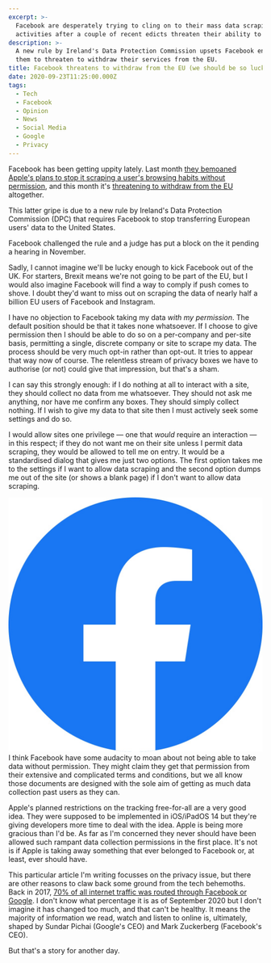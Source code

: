 ```yaml
---
excerpt: >-
  Facebook are desperately trying to cling on to their mass data scraping
  activities after a couple of recent edicts threaten their ability to do so.
description: >-
  A new rule by Ireland's Data Protection Commission upsets Facebook enough for
  them to threaten to withdraw their services from the EU.
title: Facebook threatens to withdraw from the EU (we should be so lucky)
date: 2020-09-23T11:25:00.000Z
tags:
  - Tech
  - Facebook
  - Opinion
  - News
  - Social Media
  - Google
  - Privacy
---
```

Facebook has been getting uppity lately. Last month [they bemoaned Apple's plans to stop it scraping a user's browsing habits without permission](/facebook-depressed-about-upcoming-privacy-restrictions/), and this month it's [threatening to withdraw from the EU](https://www.computing.co.uk/news/4020505/facebook-threatens-quit-eu) altogether.

This latter gripe is due to a new rule by Ireland's Data Protection Commission (DPC) that requires Facebook to stop transferring European users' data to the United States.

Facebook challenged the rule and a judge has put a block on the it pending a hearing in November.

Sadly, I cannot imagine we'll be lucky enough to kick Facebook out of the UK. For starters, Brexit means we're not going to be part of the EU, but I would also imagine Facebook will find a way to comply if push comes to shove. I doubt they'd want to miss out on scraping the data of nearly half a billion EU users of Facebook and Instagram.

I have no objection to Facebook taking my data *with my permission*. The default position should be that it takes none whatsoever. If I choose to give permission then I should be able to do so on a per-company and per-site basis, permitting a single, discrete company or site to scrape my data. The process should be very much opt-in rather than opt-out. It tries to appear that way now of course. The relentless stream of privacy boxes we have to authorise (or not) could give that impression, but that's a sham.

I can say this strongly enough: if I do nothing at all to interact with a site, they should collect no data from me whatsoever. They should not ask me anything, nor have me confirm any boxes. They should simply collect nothing. If I wish to give my data to that site then I must actively seek some settings and do so. 

I would allow sites one privilege — one that *would* require an interaction — in this respect; if they do not want me on their site unless I permit data scraping, they would be allowed to tell me on entry. It would be a standardised dialog that gives me just two options. The first option takes me to the settings if I want to allow data scraping and the second option dumps me out of the site (or shows a blank page) if I don't want to allow data scraping.

![Facebook Logo](/assets/images/posts/2020/09/2020-09-23-facebook-logo.jpg "class=s33 right|@itemprop=image")
I think Facebook have some audacity to moan about not being able to take data without permission. They might claim they get that permission from their extensive and complicated terms and conditions, but we all know those documents are designed  with the sole aim of getting as much data collection past users as they can.

Apple's planned restrictions on the tracking free-for-all are a very good idea. They were supposed to be implemented in iOS/iPadOS 14 but they're giving developers more time to deal with the idea. Apple is being more gracious than I'd be. As far as I'm concerned they never should have been allowed such rampant data collection permissions in the first place. It's not is if Apple is taking away something that ever belonged to Facebook or, at least, ever should have.

This particular article I'm writing focusses on the privacy issue, but there are other reasons to claw back some ground from the tech behemoths. Back in 2017, [70% of all internet traffic was routed through Facebook or Google](https://www.newsweek.com/facebook-google-internet-traffic-net-neutrality-monopoly-699286). I don't know what percentage it is as of September 2020 but I don't imagine it has changed too much, and that can't be healthy. It means the majority of information we read, watch and listen to online is, ultimately, shaped by Sundar Pichai (Google's CEO) and Mark Zuckerberg (Facebook's CEO).

But that's a story for another day.
